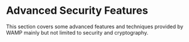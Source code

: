# Advanced Security Features

This section covers some advanced features and techniques provided by WAMP mainly but not limited to 
security and cryptography.
